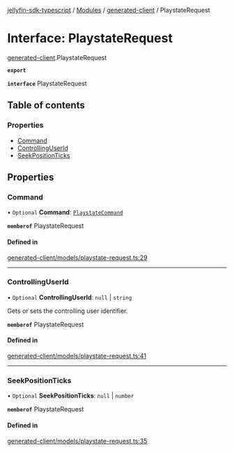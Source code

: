 [jellyfin-sdk-typescript](../README.md) / [Modules](../modules.md) / [generated-client](../modules/generated_client.md) / PlaystateRequest

# Interface: PlaystateRequest

[generated-client](../modules/generated_client.md).PlaystateRequest

**`export`**

**`interface`** PlaystateRequest

## Table of contents

### Properties

- [Command](generated_client.PlaystateRequest.md#command)
- [ControllingUserId](generated_client.PlaystateRequest.md#controllinguserid)
- [SeekPositionTicks](generated_client.PlaystateRequest.md#seekpositionticks)

## Properties

### Command

• `Optional` **Command**: [`PlaystateCommand`](../enums/generated_client.PlaystateCommand.md)

**`memberof`** PlaystateRequest

#### Defined in

[generated-client/models/playstate-request.ts:29](https://github.com/thornbill/jellyfin-sdk-typescript/blob/350a9a5/src/generated-client/models/playstate-request.ts#L29)

___

### ControllingUserId

• `Optional` **ControllingUserId**: ``null`` \| `string`

Gets or sets the controlling user identifier.

**`memberof`** PlaystateRequest

#### Defined in

[generated-client/models/playstate-request.ts:41](https://github.com/thornbill/jellyfin-sdk-typescript/blob/350a9a5/src/generated-client/models/playstate-request.ts#L41)

___

### SeekPositionTicks

• `Optional` **SeekPositionTicks**: ``null`` \| `number`

**`memberof`** PlaystateRequest

#### Defined in

[generated-client/models/playstate-request.ts:35](https://github.com/thornbill/jellyfin-sdk-typescript/blob/350a9a5/src/generated-client/models/playstate-request.ts#L35)
